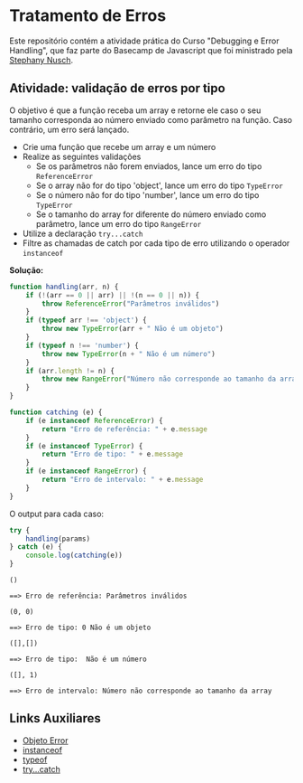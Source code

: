 # Tratamento de Erros

Este repositório contém a atividade prática do Curso "Debugging e Error Handling", que faz parte do Basecamp de Javascript que foi ministrado pela [Stephany Nusch](https://github.com/stebsnusch).

## Atividade: validação de erros por tipo

O objetivo é que a função receba um array e retorne ele caso o seu tamanho corresponda ao número enviado como parâmetro na função. Caso contrário, um erro será lançado.

- Crie uma função que recebe um array e um número
- Realize as seguintes validações
  - Se os parâmetros não forem enviados, lance um erro do tipo `ReferenceError`
  - Se o array não for do tipo 'object', lance um erro do tipo `TypeError`
  - Se o número não for do tipo 'number', lance um erro do tipo `TypeError`
  - Se o tamanho do array for diferente do número enviado como parâmetro, lance um erro do tipo `RangeError`
- Utilize a declaração `try...catch`
- Filtre as chamadas de catch por cada tipo de erro utilizando o operador `instanceof`

**Solução:**

```js
function handling(arr, n) {
    if (!(arr == 0 || arr) || !(n == 0 || n)) {
        throw ReferenceError("Parâmetros inválidos")
    }
    if (typeof arr !== 'object') {
        throw new TypeError(arr + " Não é um objeto")
    }
    if (typeof n !== 'number') {
        throw new TypeError(n + " Não é um número")
    }
    if (arr.length != n) {
        throw new RangeError("Número não corresponde ao tamanho da array")
    }
}

function catching (e) {
    if (e instanceof ReferenceError) {
        return "Erro de referência: " + e.message
    }
    if (e instanceof TypeError) {
        return "Erro de tipo: " + e.message
    }
    if (e instanceof RangeError) {
        return "Erro de intervalo: " + e.message
    }
}
```

O output para cada caso:

```js
try {
    handling(params)
} catch (e) {
    console.log(catching(e))
}
```

`()`

```text
==> Erro de referência: Parâmetros inválidos
```

`(0, 0)`

```text
==> Erro de tipo: 0 Não é um objeto
```
`([],[])`

```text
==> Erro de tipo:  Não é um número
```

`([], 1)`

```text
==> Erro de intervalo: Número não corresponde ao tamanho da array
```

## Links Auxiliares

- [Objeto Error](https://developer.mozilla.org/pt-BR/docs/Web/JavaScript/Reference/Global_Objects/Error)
- [instanceof](https://developer.mozilla.org/pt-BR/docs/Web/JavaScript/Reference/Operators/instanceof)
- [typeof](https://developer.mozilla.org/pt-BR/docs/Web/JavaScript/Reference/Operators/typeof)
- [try...catch](https://developer.mozilla.org/pt-BR/docs/Web/JavaScript/Reference/Statements/try...catch)